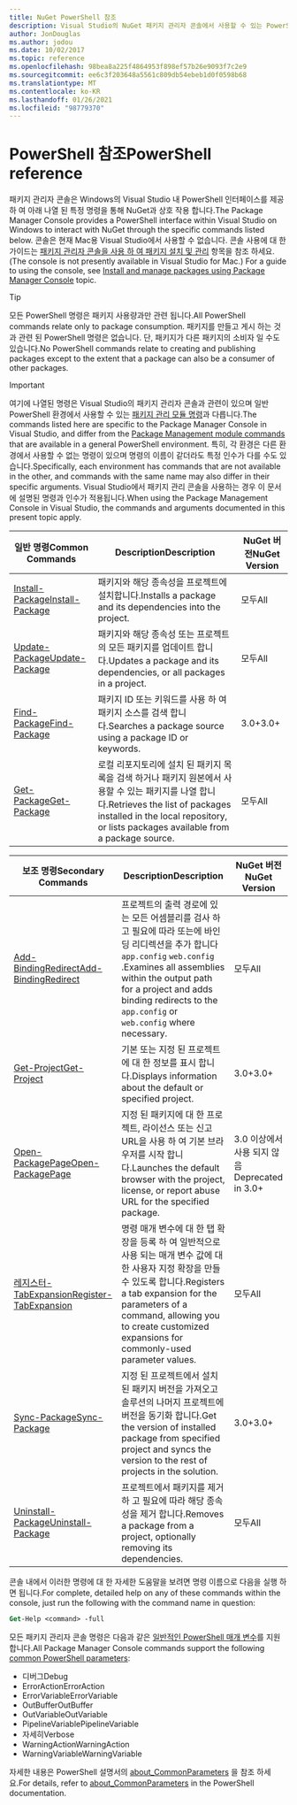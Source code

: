 ```yaml
---
title: NuGet PowerShell 참조
description: Visual Studio의 NuGet 패키지 관리자 콘솔에서 사용할 수 있는 PowerShell 명령에 대 한 전체 참조입니다.
author: JonDouglas
ms.author: jodou
ms.date: 10/02/2017
ms.topic: reference
ms.openlocfilehash: 98bea8a225f4864953f898ef57b26e9093f7c2e9
ms.sourcegitcommit: ee6c3f203648a5561c809db54ebeb1d0f0598b68
ms.translationtype: MT
ms.contentlocale: ko-KR
ms.lasthandoff: 01/26/2021
ms.locfileid: "98779370"
---
```

# <a name="powershell-reference"></a><span data-ttu-id="78adb-103">PowerShell 참조</span><span class="sxs-lookup"><span data-stu-id="78adb-103">PowerShell reference</span></span>

<span data-ttu-id="78adb-104">패키지 관리자 콘솔은 Windows의 Visual Studio 내 PowerShell 인터페이스를 제공 하 여 아래 나열 된 특정 명령을 통해 NuGet과 상호 작용 합니다.</span><span class="sxs-lookup"><span data-stu-id="78adb-104">The Package Manager Console provides a PowerShell interface within Visual Studio on Windows to interact with NuGet through the specific commands listed below.</span></span> <span data-ttu-id="78adb-105">콘솔은 현재 Mac용 Visual Studio에서 사용할 수 없습니다. 콘솔 사용에 대 한 가이드는 [패키지 관리자 콘솔을 사용 하 여 패키지 설치 및 관리](../consume-packages/install-use-packages-powershell.md) 항목을 참조 하세요.</span><span class="sxs-lookup"><span data-stu-id="78adb-105">(The console is not presently available in Visual Studio for Mac.) For a guide to using the console, see [Install and manage packages using Package Manager Console](../consume-packages/install-use-packages-powershell.md) topic.</span></span>

> [!Tip]
> <span data-ttu-id="78adb-106">모든 PowerShell 명령은 패키지 사용량과만 관련 됩니다.</span><span class="sxs-lookup"><span data-stu-id="78adb-106">All PowerShell commands relate only to package consumption.</span></span> <span data-ttu-id="78adb-107">패키지를 만들고 게시 하는 것과 관련 된 PowerShell 명령은 없습니다. 단, 패키지가 다른 패키지의 소비자 일 수도 있습니다.</span><span class="sxs-lookup"><span data-stu-id="78adb-107">No PowerShell commands relate to creating and publishing packages except to the extent that a package can also be a consumer of other packages.</span></span>

> [!Important]
> <span data-ttu-id="78adb-108">여기에 나열된 명령은 Visual Studio의 패키지 관리자 콘솔과 관련이 있으며 일반 PowerShell 환경에서 사용할 수 있는 [패키지 관리 모듈 명령](/powershell/module/packagemanagement/?view=powershell-6)과 다릅니다.</span><span class="sxs-lookup"><span data-stu-id="78adb-108">The commands listed here are specific to the Package Manager Console in Visual Studio, and differ from the [Package Management module commands](/powershell/module/packagemanagement/?view=powershell-6) that are available in a general PowerShell environment.</span></span> <span data-ttu-id="78adb-109">특히, 각 환경은 다른 환경에서 사용할 수 없는 명령이 있으며 명령의 이름이 같더라도 특정 인수가 다를 수도 있습니다.</span><span class="sxs-lookup"><span data-stu-id="78adb-109">Specifically, each environment has commands that are not available in the other, and commands with the same name may also differ in their specific arguments.</span></span> <span data-ttu-id="78adb-110">Visual Studio에서 패키지 관리 콘솔을 사용하는 경우 이 문서에 설명된 명령과 인수가 적용됩니다.</span><span class="sxs-lookup"><span data-stu-id="78adb-110">When using the Package Management Console in Visual Studio, the commands and arguments documented in this present topic apply.</span></span>

| <span data-ttu-id="78adb-111">일반 명령</span><span class="sxs-lookup"><span data-stu-id="78adb-111">Common Commands</span></span> | <span data-ttu-id="78adb-112">Description</span><span class="sxs-lookup"><span data-stu-id="78adb-112">Description</span></span> | <span data-ttu-id="78adb-113">NuGet 버전</span><span class="sxs-lookup"><span data-stu-id="78adb-113">NuGet Version</span></span> |
| --- | --- | --- |
| [<span data-ttu-id="78adb-114">Install-Package</span><span class="sxs-lookup"><span data-stu-id="78adb-114">Install-Package</span></span>](ps-reference/ps-ref-install-package.md) | <span data-ttu-id="78adb-115">패키지와 해당 종속성을 프로젝트에 설치합니다.</span><span class="sxs-lookup"><span data-stu-id="78adb-115">Installs a package and its dependencies into the project.</span></span> | <span data-ttu-id="78adb-116">모두</span><span class="sxs-lookup"><span data-stu-id="78adb-116">All</span></span> |
| [<span data-ttu-id="78adb-117">Update-Package</span><span class="sxs-lookup"><span data-stu-id="78adb-117">Update-Package</span></span>](ps-reference/ps-ref-update-package.md) | <span data-ttu-id="78adb-118">패키지와 해당 종속성 또는 프로젝트의 모든 패키지를 업데이트 합니다.</span><span class="sxs-lookup"><span data-stu-id="78adb-118">Updates a package and its dependencies, or all packages in a project.</span></span> | <span data-ttu-id="78adb-119">모두</span><span class="sxs-lookup"><span data-stu-id="78adb-119">All</span></span> |
| [<span data-ttu-id="78adb-120">Find-Package</span><span class="sxs-lookup"><span data-stu-id="78adb-120">Find-Package</span></span>](ps-reference/ps-ref-find-package.md) | <span data-ttu-id="78adb-121">패키지 ID 또는 키워드를 사용 하 여 패키지 소스를 검색 합니다.</span><span class="sxs-lookup"><span data-stu-id="78adb-121">Searches a package source using a package ID or keywords.</span></span> | <span data-ttu-id="78adb-122">3.0+</span><span class="sxs-lookup"><span data-stu-id="78adb-122">3.0+</span></span> |
| [<span data-ttu-id="78adb-123">Get-Package</span><span class="sxs-lookup"><span data-stu-id="78adb-123">Get-Package</span></span>](ps-reference/ps-ref-get-package.md) | <span data-ttu-id="78adb-124">로컬 리포지토리에 설치 된 패키지 목록을 검색 하거나 패키지 원본에서 사용할 수 있는 패키지를 나열 합니다.</span><span class="sxs-lookup"><span data-stu-id="78adb-124">Retrieves the list of packages installed in the local repository, or lists packages available from a package source.</span></span> | <span data-ttu-id="78adb-125">모두</span><span class="sxs-lookup"><span data-stu-id="78adb-125">All</span></span> |

| <span data-ttu-id="78adb-126">보조 명령</span><span class="sxs-lookup"><span data-stu-id="78adb-126">Secondary Commands</span></span> | <span data-ttu-id="78adb-127">Description</span><span class="sxs-lookup"><span data-stu-id="78adb-127">Description</span></span> | <span data-ttu-id="78adb-128">NuGet 버전</span><span class="sxs-lookup"><span data-stu-id="78adb-128">NuGet Version</span></span> |
| --- | --- | --- |
| [<span data-ttu-id="78adb-129">Add-BindingRedirect</span><span class="sxs-lookup"><span data-stu-id="78adb-129">Add-BindingRedirect</span></span>](ps-reference/ps-ref-add-bindingredirect.md) | <span data-ttu-id="78adb-130">프로젝트의 출력 경로에 있는 모든 어셈블리를 검사 하 고 필요에 따라 또는에 바인딩 리디렉션을 추가 합니다 `app.config` `web.config` .</span><span class="sxs-lookup"><span data-stu-id="78adb-130">Examines all assemblies within the output path for a project and adds binding redirects to the `app.config` or `web.config` where necessary.</span></span> | <span data-ttu-id="78adb-131">모두</span><span class="sxs-lookup"><span data-stu-id="78adb-131">All</span></span> |
| [<span data-ttu-id="78adb-132">Get-Project</span><span class="sxs-lookup"><span data-stu-id="78adb-132">Get-Project</span></span>](ps-reference/ps-ref-get-project.md) | <span data-ttu-id="78adb-133">기본 또는 지정 된 프로젝트에 대 한 정보를 표시 합니다.</span><span class="sxs-lookup"><span data-stu-id="78adb-133">Displays information about the default or specified project.</span></span> | <span data-ttu-id="78adb-134">3.0+</span><span class="sxs-lookup"><span data-stu-id="78adb-134">3.0+</span></span> |
| [<span data-ttu-id="78adb-135">Open-PackagePage</span><span class="sxs-lookup"><span data-stu-id="78adb-135">Open-PackagePage</span></span>](ps-reference/ps-ref-open-packagepage.md) | <span data-ttu-id="78adb-136">지정 된 패키지에 대 한 프로젝트, 라이선스 또는 신고 URL을 사용 하 여 기본 브라우저를 시작 합니다.</span><span class="sxs-lookup"><span data-stu-id="78adb-136">Launches the default browser with the project, license, or report abuse URL for the specified package.</span></span> | <span data-ttu-id="78adb-137">3.0 이상에서 사용 되지 않음</span><span class="sxs-lookup"><span data-stu-id="78adb-137">Deprecated in 3.0+</span></span> |
| [<span data-ttu-id="78adb-138">레지스터-TabExpansion</span><span class="sxs-lookup"><span data-stu-id="78adb-138">Register-TabExpansion</span></span>](ps-reference/ps-ref-register-tabexpansion.md) | <span data-ttu-id="78adb-139">명령 매개 변수에 대 한 탭 확장을 등록 하 여 일반적으로 사용 되는 매개 변수 값에 대 한 사용자 지정 확장을 만들 수 있도록 합니다.</span><span class="sxs-lookup"><span data-stu-id="78adb-139">Registers a tab expansion for the parameters of a command, allowing you to create customized expansions for commonly-used parameter values.</span></span> | <span data-ttu-id="78adb-140">모두</span><span class="sxs-lookup"><span data-stu-id="78adb-140">All</span></span> |
| [<span data-ttu-id="78adb-141">Sync-Package</span><span class="sxs-lookup"><span data-stu-id="78adb-141">Sync-Package</span></span>](ps-reference/ps-ref-sync-package.md) | <span data-ttu-id="78adb-142">지정 된 프로젝트에서 설치 된 패키지 버전을 가져오고 솔루션의 나머지 프로젝트에 버전을 동기화 합니다.</span><span class="sxs-lookup"><span data-stu-id="78adb-142">Get the version of installed package from specified project and syncs the version to the rest of projects in the solution.</span></span> | <span data-ttu-id="78adb-143">3.0+</span><span class="sxs-lookup"><span data-stu-id="78adb-143">3.0+</span></span> |
| [<span data-ttu-id="78adb-144">Uninstall-Package</span><span class="sxs-lookup"><span data-stu-id="78adb-144">Uninstall-Package</span></span>](ps-reference/ps-ref-uninstall-package.md) | <span data-ttu-id="78adb-145">프로젝트에서 패키지를 제거 하 고 필요에 따라 해당 종속성을 제거 합니다.</span><span class="sxs-lookup"><span data-stu-id="78adb-145">Removes a package from a project, optionally removing its dependencies.</span></span> | <span data-ttu-id="78adb-146">모두</span><span class="sxs-lookup"><span data-stu-id="78adb-146">All</span></span> |

<span data-ttu-id="78adb-147">콘솔 내에서 이러한 명령에 대 한 자세한 도움말을 보려면 명령 이름으로 다음을 실행 하면 됩니다.</span><span class="sxs-lookup"><span data-stu-id="78adb-147">For complete, detailed help on any of these commands within the console, just run the following with the command name in question:</span></span>

```ps
Get-Help <command> -full
```

<span data-ttu-id="78adb-148">모든 패키지 관리자 콘솔 명령은 다음과 같은 [일반적인 PowerShell 매개 변수](/powershell/module/microsoft.powershell.core/about/about_commonparameters)를 지원 합니다.</span><span class="sxs-lookup"><span data-stu-id="78adb-148">All Package Manager Console commands support the following [common PowerShell parameters](/powershell/module/microsoft.powershell.core/about/about_commonparameters):</span></span>

- <span data-ttu-id="78adb-149">디버그</span><span class="sxs-lookup"><span data-stu-id="78adb-149">Debug</span></span>
- <span data-ttu-id="78adb-150">ErrorAction</span><span class="sxs-lookup"><span data-stu-id="78adb-150">ErrorAction</span></span>
- <span data-ttu-id="78adb-151">ErrorVariable</span><span class="sxs-lookup"><span data-stu-id="78adb-151">ErrorVariable</span></span>
- <span data-ttu-id="78adb-152">OutBuffer</span><span class="sxs-lookup"><span data-stu-id="78adb-152">OutBuffer</span></span>
- <span data-ttu-id="78adb-153">OutVariable</span><span class="sxs-lookup"><span data-stu-id="78adb-153">OutVariable</span></span>
- <span data-ttu-id="78adb-154">PipelineVariable</span><span class="sxs-lookup"><span data-stu-id="78adb-154">PipelineVariable</span></span>
- <span data-ttu-id="78adb-155">자세히</span><span class="sxs-lookup"><span data-stu-id="78adb-155">Verbose</span></span>
- <span data-ttu-id="78adb-156">WarningAction</span><span class="sxs-lookup"><span data-stu-id="78adb-156">WarningAction</span></span>
- <span data-ttu-id="78adb-157">WarningVariable</span><span class="sxs-lookup"><span data-stu-id="78adb-157">WarningVariable</span></span>

<span data-ttu-id="78adb-158">자세한 내용은 PowerShell 설명서의 [about_CommonParameters](/powershell/module/microsoft.powershell.core/about/about_commonparameters) 을 참조 하세요.</span><span class="sxs-lookup"><span data-stu-id="78adb-158">For details, refer to [about_CommonParameters](/powershell/module/microsoft.powershell.core/about/about_commonparameters) in the PowerShell documentation.</span></span>